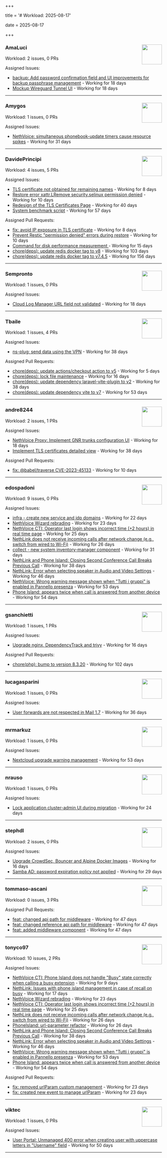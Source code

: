 +++

title = '# Workload: 2025-08-17'

date = 2025-08-17

+++

### AmaLuci <img src='https://avatars.githubusercontent.com/u/166636295?v=4&s=64' width='64' height='64' style='float:right;' /> ###
Workload: 2 issues, 0 PRs


Assigned Issues:
- [backup: Add password confirmation field and UI improvements for backup passphrase management](https://github.com/NethServer/nethsecurity/issues/1323) - Working for 18 days
- [Mockup Wireguard Tunnel UI](https://github.com/NethServer/nethsecurity/issues/1321) - Working for 18 days
---

### Amygos <img src='https://avatars.githubusercontent.com/u/510232?v=4&s=64' width='64' height='64' style='float:right;' /> ###
Workload: 1 issues, 0 PRs


Assigned Issues:
- [NethVoice: simultaneous phonebook-update timers cause resource spikes](https://github.com/NethServer/dev/issues/7555) - Working for 31 days
---

### DavidePrincipi <img src='https://avatars.githubusercontent.com/u/2920838?v=4&s=64' width='64' height='64' style='float:right;' /> ###
Workload: 4 issues, 5 PRs


Assigned Issues:
- [TLS certificate not obtained for remaining names](https://github.com/NethServer/dev/issues/7601) - Working for 8 days
- [Restore error xattr.LRemove security.selinux permission denied](https://github.com/NethServer/dev/issues/7598) - Working for 10 days
- [Redesign of the TLS Certificates Page](https://github.com/NethServer/dev/issues/7544) - Working for 40 days
- [System benchmark script](https://github.com/NethServer/dev/issues/7519) - Working for 57 days

Assigned Pull Requests:
- [fix: avoid IP exposure in TLS certificate](https://github.com/NethServer/ns8-traefik/pull/104) - Working for 8 days
- [Prevent Restic "permission denied" errors during restore](https://github.com/NethServer/ns8-core/pull/920) - Working for 10 days
- [Command for disk performance measurement ](https://github.com/NethServer/ns8-core/pull/915) - Working for 15 days
- [chore(deps): update redis docker tag to v8](https://github.com/NethServer/ns8-core/pull/874) - Working for 103 days
- [chore(deps): update redis docker tag to v7.4.5](https://github.com/NethServer/ns8-core/pull/830) - Working for 156 days
---

### Sempronto <img src='https://avatars.githubusercontent.com/u/65713093?v=4&s=64' width='64' height='64' style='float:right;' /> ###
Workload: 1 issues, 0 PRs


Assigned Issues:
- [Cloud Log Manager URL field not validated](https://github.com/NethServer/dev/issues/7577) - Working for 18 days
---

### Tbaile <img src='https://avatars.githubusercontent.com/u/8052641?v=4&s=64' width='64' height='64' style='float:right;' /> ###
Workload: 1 issues, 4 PRs


Assigned Issues:
- [ns-plug: send data using the VPN](https://github.com/NethServer/nethsecurity/issues/1301) - Working for 38 days

Assigned Pull Requests:
- [chore(deps): update actions/checkout action to v5](https://github.com/nethesis/parceler/pull/96) - Working for 5 days
- [chore(deps): lock file maintenance](https://github.com/nethesis/parceler/pull/93) - Working for 16 days
- [chore(deps): update dependency laravel-vite-plugin to v2](https://github.com/nethesis/parceler/pull/91) - Working for 38 days
- [chore(deps): update dependency vite to v7](https://github.com/nethesis/parceler/pull/84) - Working for 53 days
---

### andre8244 <img src='https://avatars.githubusercontent.com/u/4612169?v=4&s=64' width='64' height='64' style='float:right;' /> ###
Workload: 2 issues, 1 PRs


Assigned Issues:
- [NethVoice Proxy: Implement GNR trunks configuration UI](https://github.com/NethServer/dev/issues/7578) - Working for 18 days
- [Implement TLS certificates detailed view](https://github.com/NethServer/dev/issues/7548) - Working for 38 days

Assigned Pull Requests:
- [fix: @babel/traverse CVE-2023-45133](https://github.com/NethServer/ns8-mail/pull/200) - Working for 10 days
---

### edospadoni <img src='https://avatars.githubusercontent.com/u/6152486?v=4&s=64' width='64' height='64' style='float:right;' /> ###
Workload: 9 issues, 0 PRs


Assigned Issues:
- [infra - create new service and idp domains](https://github.com/NethServer/my/issues/9) - Working for 22 days
- [NethVoice Wizard rebrading](https://github.com/NethServer/dev/issues/7571) - Working for 23 days
- [NethVoice CTI: Operator last login shows incorrect time (+2 hours) in real time page](https://github.com/NethServer/dev/issues/7565) - Working for 25 days
- [NethLink does not receive incoming calls after network change (e.g., switch from wired to Wi-Fi)](https://github.com/NethServer/dev/issues/7561) - Working for 26 days
- [collect - new system inventory-manager component](https://github.com/NethServer/my/issues/7) - Working for 31 days
- [NethLink and Phone Island: Closing Second Conference Call Breaks Previous Call](https://github.com/NethServer/dev/issues/7550) - Working for 38 days
- [NethLink: Error when selecting speaker in Audio and Video Settings](https://github.com/NethServer/dev/issues/7538) - Working for 46 days
- [NethVoice: Wrong warning message shown when "Tutti i gruppi" is enabled in Pannello presenza](https://github.com/NethServer/dev/issues/7523) - Working for 53 days
- [Phone Island: appears twice when call is answered from another device](https://github.com/NethServer/dev/issues/7521) - Working for 54 days
---

### gsanchietti <img src='https://avatars.githubusercontent.com/u/804596?v=4&s=64' width='64' height='64' style='float:right;' /> ###
Workload: 1 issues, 1 PRs


Assigned Issues:
- [Upgrade nginx, DependencyTrack and trivy](https://github.com/NethServer/dev/issues/7590) - Working for 16 days

Assigned Pull Requests:
- [chore(php): bump to version 8.3.20](https://github.com/NethServer/ns8-webtop/pull/120) - Working for 102 days
---

### lucagasparini <img src='https://avatars.githubusercontent.com/u/11161326?v=4&s=64' width='64' height='64' style='float:right;' /> ###
Workload: 1 issues, 0 PRs


Assigned Issues:
- [User forwards are not respected in Mail 1.7](https://github.com/NethServer/dev/issues/7553) - Working for 36 days
---

### mrmarkuz <img src='https://avatars.githubusercontent.com/u/31746411?v=4&s=64' width='64' height='64' style='float:right;' /> ###
Workload: 1 issues, 0 PRs


Assigned Issues:
- [Nextcloud upgrade warning management](https://github.com/NethServer/dev/issues/7522) - Working for 53 days
---

### nrauso <img src='https://avatars.githubusercontent.com/u/16102909?v=4&s=64' width='64' height='64' style='float:right;' /> ###
Workload: 1 issues, 0 PRs


Assigned Issues:
- [Lock application cluster-admin UI during migration](https://github.com/NethServer/dev/issues/7567) - Working for 24 days
---

### stephdl <img src='https://avatars.githubusercontent.com/u/3164851?v=4&s=64' width='64' height='64' style='float:right;' /> ###
Workload: 2 issues, 0 PRs


Assigned Issues:
- [Upgrade CrowdSec, Bouncer and Alpine Docker Images](https://github.com/NethServer/dev/issues/7582) - Working for 16 days
- [Samba AD: password expiration policy not applied](https://github.com/NethServer/dev/issues/7558) - Working for 29 days
---

### tommaso-ascani <img src='https://avatars.githubusercontent.com/u/31596042?v=4&s=64' width='64' height='64' style='float:right;' /> ###
Workload: 0 issues, 3 PRs


Assigned Pull Requests:
- [feat: changed api path for middleware](https://github.com/nethesis/nethvoice-cti/pull/317) - Working for 47 days
- [feat: changed reference api path for middleware](https://github.com/nethesis/phone-island/pull/103) - Working for 47 days
- [feat: added middleware component](https://github.com/nethesis/ns8-nethvoice/pull/493) - Working for 47 days
---

### tonyco97 <img src='https://avatars.githubusercontent.com/u/36625268?v=4&s=64' width='64' height='64' style='float:right;' /> ###
Workload: 10 issues, 2 PRs


Assigned Issues:
- [NethVoice CTI: Phone Island does not handle "Busy" state correctly when calling a busy extension](https://github.com/NethServer/dev/issues/7599) - Working for 9 days
- [NethLink: Issues with phone island management in case of recall on busy](https://github.com/NethServer/dev/issues/7579) - Working for 17 days
- [NethVoice Wizard rebrading](https://github.com/NethServer/dev/issues/7571) - Working for 23 days
- [NethVoice CTI: Operator last login shows incorrect time (+2 hours) in real time page](https://github.com/NethServer/dev/issues/7565) - Working for 25 days
- [NethLink does not receive incoming calls after network change (e.g., switch from wired to Wi-Fi)](https://github.com/NethServer/dev/issues/7561) - Working for 26 days
- [PhoneIsland: url-parameter refactor](https://github.com/NethServer/dev/issues/7559) - Working for 26 days
- [NethLink and Phone Island: Closing Second Conference Call Breaks Previous Call](https://github.com/NethServer/dev/issues/7550) - Working for 38 days
- [NethLink: Error when selecting speaker in Audio and Video Settings](https://github.com/NethServer/dev/issues/7538) - Working for 46 days
- [NethVoice: Wrong warning message shown when "Tutti i gruppi" is enabled in Pannello presenza](https://github.com/NethServer/dev/issues/7523) - Working for 53 days
- [Phone Island: appears twice when call is answered from another device](https://github.com/NethServer/dev/issues/7521) - Working for 54 days

Assigned Pull Requests:
- [fix: removed urlParam custom management](https://github.com/nethesis/nethvoice-cti/pull/327) - Working for 23 days
- [fix: created new event to manage urlParam](https://github.com/NethServer/nethlink/pull/69) - Working for 23 days
---

### viktec <img src='https://avatars.githubusercontent.com/u/48328088?v=4&s=64' width='64' height='64' style='float:right;' /> ###
Workload: 1 issues, 0 PRs


Assigned Issues:
- [User Portal: Unmanaged 400 error when creating user with uppercase letters in "Username" field](https://github.com/NethServer/dev/issues/7532) - Working for 50 days
---

